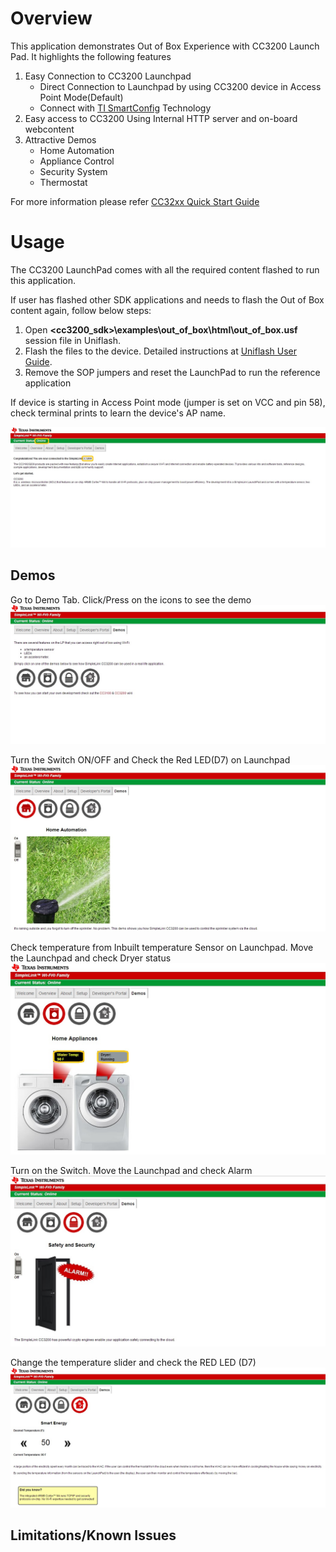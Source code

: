 # Overview

This application demonstrates Out of Box Experience with CC3200 Launch
Pad. It highlights the following features

1.  Easy Connection to CC3200 Launchpad
	- Direct Connection to Launchpad by using CC3200 device in Access Point Mode(Default)
	- Connect with [TI SmartConfig](http://www.ti.com/tool/wifistarterpro) Technology
2.  Easy access to CC3200 Using Internal HTTP server and on-board webcontent
3.  Attractive Demos
	- Home Automation
	- Appliance Control
	- Security System
	- Thermostat

For more information please refer [CC32xx Quick Start Guide](http://processors.wiki.ti.com/index.php/CC3200_Quick_Start_Guide)

# Usage

The CC3200 LaunchPad comes with all the required content flashed to run this application.

If user has flashed other SDK applications and needs to flash the Out of Box content again, follow below steps:

1. Open **<cc3200\_sdk>\examples\out\_of\_box\html\out\_of\_box.usf** session file in Uniflash.
2. Flash the files to the device. Detailed instructions at [Uniflash User Guide](http://processors.wiki.ti.com/index.php/UniFlash_v4_Quick_Guide).
3. Remove the SOP jumpers and reset the LaunchPad to run the reference application

If device is starting in Access Point mode (jumper is set on VCC and pin 58), check terminal prints to learn the device's AP name.

![](../../docs/images/oob1.png)

## Demos

Go to Demo Tab. Click/Press on the icons to see the demo  
![](../../docs/images/oob2.png)  
  
Turn the Switch ON/OFF and Check the Red LED(D7) on Launchpad  
![](../../docs/images/oob3.png) 
  
Check temperature from Inbuilt temperature Sensor on Launchpad. Move the
Launchpad and check Dryer status  
![](../../docs/images/oob4.png) 
  
Turn on the Switch. Move the Launchpad and check Alarm  
![](../../docs/images/oob5.png) 
  
Change the temperature slider and check the RED LED (D7)  
![](../../docs/images/oob6.png)
  

## Limitations/Known Issues
